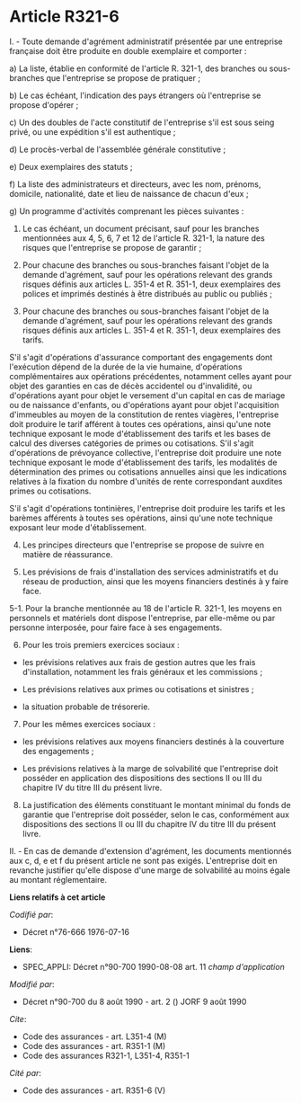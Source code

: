 # Article R321-6

I. - Toute demande d'agrément administratif présentée par une entreprise française doit être produite en double exemplaire et
comporter :

a) La liste, établie en conformité de l'article R. 321-1, des branches ou sous-branches que l'entreprise se propose de
pratiquer ;

b) Le cas échéant, l'indication des pays étrangers où l'entreprise se propose d'opérer ;

c) Un des doubles de l'acte constitutif de l'entreprise s'il est sous seing privé, ou une expédition s'il est authentique ;

d) Le procès-verbal de l'assemblée générale constitutive ;

e) Deux exemplaires des statuts ;

f) La liste des administrateurs et directeurs, avec les nom, prénoms, domicile, nationalité, date et lieu de naissance de
chacun d'eux ;

g) Un programme d'activités comprenant les pièces suivantes :

1. Le cas échéant, un document précisant, sauf pour les branches mentionnées aux 4, 5, 6, 7 et 12 de l'article R. 321-1, la
nature des risques que l'entreprise se propose de garantir ;

2. Pour chacune des branches ou sous-branches faisant l'objet de la demande d'agrément, sauf pour les opérations relevant des
grands risques définis aux articles L. 351-4 et R. 351-1, deux exemplaires des polices et imprimés destinés à être distribués
au public ou publiés ;

3. Pour chacune des branches ou sous-branches faisant l'objet de la demande d'agrément, sauf pour les opérations relevant des
grands risques définis aux articles L. 351-4 et R. 351-1, deux exemplaires des tarifs.

S'il s'agit d'opérations d'assurance comportant des engagements dont l'exécution dépend de la durée de la vie humaine,
d'opérations complémentaires aux opérations précédentes, notamment celles ayant pour objet des garanties en cas de décès
accidentel ou d'invalidité, ou d'opérations ayant pour objet le versement d'un capital en cas de mariage ou de naissance
d'enfants, ou d'opérations ayant pour objet l'acquisition d'immeubles au moyen de la constitution de rentes viagères,
l'entreprise doit produire le tarif afférent à toutes ces opérations, ainsi qu'une note technique exposant le mode
d'établissement des tarifs et les bases de calcul des diverses catégories de primes ou cotisations. S'il s'agit d'opérations
de prévoyance collective, l'entreprise doit produire une note technique exposant le mode d'établissement des tarifs, les
modalités de détermination des primes ou cotisations annuelles ainsi que les indications relatives à la fixation du nombre
d'unités de rente correspondant auxdites primes ou cotisations.

S'il s'agit d'opérations tontinières, l'entreprise doit produire les tarifs et les barèmes afférents à toutes ses opérations,
ainsi qu'une note technique exposant leur mode d'établissement.

4. Les principes directeurs que l'entreprise se propose de suivre en matière de réassurance.

5. Les prévisions de frais d'installation des services administratifs et du réseau de production, ainsi que les moyens
financiers destinés à y faire face.

5-1. Pour la branche mentionnée au 18 de l'article R. 321-1, les moyens en personnels et matériels dont dispose l'entreprise,
par elle-même ou par personne interposée, pour faire face à ses engagements.

6. Pour les trois premiers exercices sociaux :

- les prévisions relatives aux frais de gestion autres que les frais d'installation, notamment les frais généraux et les
commissions ;

- Les prévisions relatives aux primes ou cotisations et sinistres ;

- la situation probable de trésorerie.

7. Pour les mêmes exercices sociaux :

- les prévisions relatives aux moyens financiers destinés à la couverture des engagements ;

- Les prévisions relatives à la marge de solvabilité que l'entreprise doit posséder en application des dispositions des
sections II ou III du chapitre IV du titre III du présent livre.

8. La justification des éléments constituant le montant minimal du fonds de garantie que l'entreprise doit posséder, selon le
cas, conformément aux dispositions des sections II ou III du chapitre IV du titre III du présent livre.

II. - En cas de demande d'extension d'agrément, les documents mentionnés aux c, d, e et f du présent article ne sont pas
exigés. L'entreprise doit en revanche justifier qu'elle dispose d'une marge de solvabilité au moins égale au montant
réglementaire.

**Liens relatifs à cet article**

_Codifié par_:

  - Décret n°76-666 1976-07-16

**Liens**:

  - SPEC_APPLI: Décret n°90-700 1990-08-08 art. 11 *champ d'application*

_Modifié par_:

  - Décret n°90-700 du 8 août 1990 - art. 2 () JORF 9 août 1990

_Cite_:

  - Code des assurances - art. L351-4 (M)
  - Code des assurances - art. R351-1 (M)
  - Code des assurances R321-1, L351-4, R351-1

_Cité par_:

  - Code des assurances - art. R351-6 (V)

